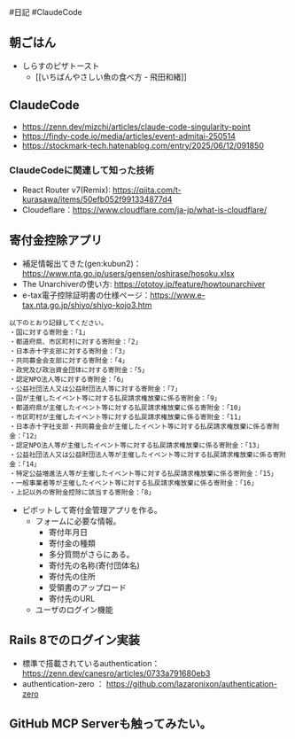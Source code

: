 #日記 #ClaudeCode 

## 朝ごはん
- しらすのピザトースト
	- [[いちばんやさしい魚の食べ方 - 飛田和緒]]

## ClaudeCode
- https://zenn.dev/mizchi/articles/claude-code-singularity-point
- https://findy-code.io/media/articles/event-admitai-250514
- https://stockmark-tech.hatenablog.com/entry/2025/06/12/091850

### ClaudeCodeに関連して知った技術
- React Router v7(Remix):  https://qiita.com/t-kurasawa/items/50efb052f991334877d4
- Cloudeflare：https://www.cloudflare.com/ja-jp/what-is-cloudflare/
## 寄付金控除アプリ

- 補足情報出てきた(gen:kubun2)：https://www.nta.go.jp/users/gensen/oshirase/hosoku.xlsx
- The Unarchiverの使い方: https://ototoy.jp/feature/howtounarchiver
- e-tax電子控除証明書の仕様ページ：https://www.e-tax.nta.go.jp/shiyo/shiyo-kojo3.htm

```
以下のとおり記録してください。
・国に対する寄附金：「1」
・都道府県、市区町村に対する寄附金：「2」
・日本赤十字支部に対する寄附金：「3」
・共同募金会支部に対する寄附金：「4」
・政党及び政治資金団体に対する寄附金：「5」
・認定NPO法人等に対する寄附金：「6」
・公益社団法人又は公益財団法人等に対する寄附金：「7」
・国が主催したイベント等に対する払戻請求権放棄に係る寄附金：「9」
・都道府県が主催したイベント等に対する払戻請求権放棄に係る寄附金：「10」
・市区町村が主催したイベント等に対する払戻請求権放棄に係る寄附金：「11」
・日本赤十字社支部・共同募金会が主催したイベント等に対する払戻請求権放棄に係る寄附金：「12」
・認定NPO法人等が主催したイベント等に対する払戻請求権放棄に係る寄附金：「13」
・公益社団法人又は公益財団法人等が主催したイベント等に対する払戻請求権放棄に係る寄附金：「14」
・特定公益増進法人等が主催したイベント等に対する払戻請求権放棄に係る寄附金：「15」
・一般事業者等が主催したイベント等に対する払戻請求権放棄に係る寄附金：「16」
・上記以外の寄附金控除に該当する寄附金：「8」
```

- ピボットして寄付金管理アプリを作る。
	-  フォームに必要な情報。  
		- 寄付年月日
		- 寄付金の種類
	    - 多分質問がさらにある。
		- 寄付先の名称(寄付団体名)
		- 寄付先の住所
		- 受領書のアップロード
		- 寄付先のURL
	 - ユーザのログイン機能

## Rails 8でのログイン実装
- 標準で搭載されているauthentication：https://zenn.dev/canesro/articles/0733a791680eb3
- authentication-zero ： https://github.com/lazaronixon/authentication-zero

## GitHub MCP Serverも触ってみたい。
 